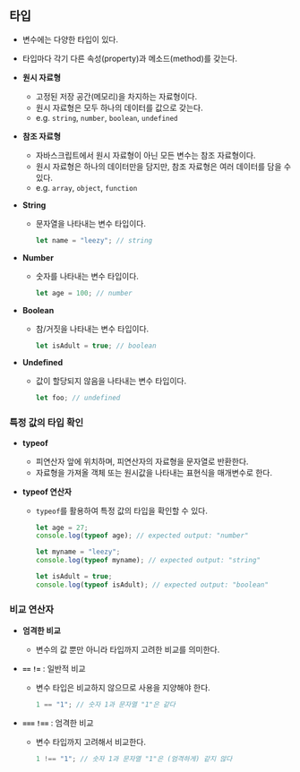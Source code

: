 ## 타입

- 변수에는 다양한 타입이 있다.
- 타입마다 각기 다른 속성(property)과 메소드(method)를 갖는다.

- **원시 자료형**

  - 고정된 저장 공간(메모리)을 차지하는 자료형이다.
  - 원시 자료형은 모두 하나의 데이터를 값으로 갖는다.
  - e.g. `string`, `number`, `boolean`, `undefined`

- **참조 자료형**

  - 자바스크립트에서 원시 자료형이 아닌 모든 변수는 참조 자료형이다.
  - 원시 자료형은 하나의 데이터만을 담지만, 참조 자료형은 여러 데이터를 담을 수 있다.
  - e.g. `array`, `object`, `function`

- **String**

  - 문자열을 나타내는 변수 타입이다.

    ```js
    let name = "leezy"; // string
    ```

- **Number**

  - 숫자를 나타내는 변수 타입이다.

    ```js
    let age = 100; // number
    ```

- **Boolean**

  - 참/거짓을 나타내는 변수 타입이다.

    ```js
    let isAdult = true; // boolean
    ```

- **Undefined**

  - 값이 할당되지 않음을 나타내는 변수 타입이다.

    ```js
    let foo; // undefined
    ```

### 특정 값의 타입 확인

- **typeof**

  - 피연산자 앞에 위치하며, 피연산자의 자료형을 문자열로 반환한다.
  - 자료형을 가져올 객체 또는 원시값을 나타내는 표현식을 매개변수로 한다.

- **typeof 연산자**

  - `typeof`를 활용하여 특정 값의 타입을 확인할 수 있다.

    ```js
    let age = 27;
    console.log(typeof age); // expected output: "number"

    let myname = "leezy";
    console.log(typeof myname); // expected output: "string"

    let isAdult = true;
    console.log(typeof isAdult); // expected output: "boolean"
    ```

### 비교 연산자

- **엄격한 비교**

  - 변수의 값 뿐만 아니라 타입까지 고려한 비교를 의미한다.

- **`==` `!=`** : 일반적 비교

  - 변수 타입은 비교하지 않으므로 사용을 지양해야 한다.

    ```js
    1 == "1"; // 숫자 1과 문자열 "1"은 같다
    ```

- **`===` `!==`** : 엄격한 비교

  - 변수 타입까지 고려해서 비교한다.

    ```js
    1 !== "1"; // 숫자 1과 문자열 "1"은 (엄격하게) 같지 않다
    ```
